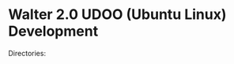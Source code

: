 Walter 2.0 UDOO (Ubuntu Linux) Development
==========================================

Directories:
